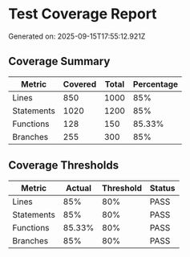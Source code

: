
# Test Coverage Report
Generated on: 2025-09-15T17:55:12.921Z

## Coverage Summary
| Metric | Covered | Total | Percentage |
|--------|---------|-------|------------|
| Lines | 850 | 1000 | 85% |
| Statements | 1020 | 1200 | 85% |
| Functions | 128 | 150 | 85.33% |
| Branches | 255 | 300 | 85% |

## Coverage Thresholds
| Metric | Actual | Threshold | Status |
|--------|--------|-----------|--------|
| Lines | 85% | 80% | PASS |
| Statements | 85% | 80% | PASS |
| Functions | 85.33% | 80% | PASS |
| Branches | 85% | 80% | PASS |
  